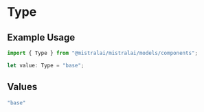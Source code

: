 # Type

## Example Usage

```typescript
import { Type } from "@mistralai/mistralai/models/components";

let value: Type = "base";
```

## Values

```typescript
"base"
```